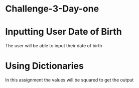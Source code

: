# Challenge-3-Day-one
# Inputting User Date of Birth
 The user will be able to input their date of birth
 
 # Using Dictionaries
 In this assignment the values will be squared to get the output
 
